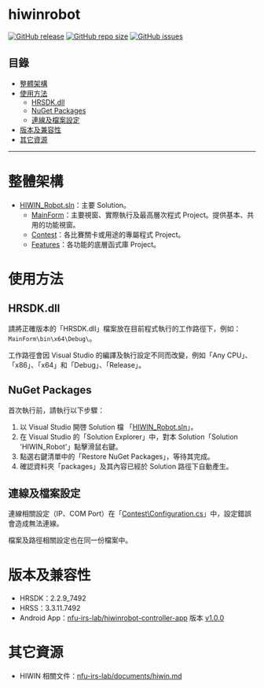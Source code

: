 # hiwinrobot

[![GitHub release](https://img.shields.io/github/release/nfu-irs-lab/hiwinrobot.svg)](https://github.com/nfu-irs-lab/hiwinrobot/releases)
[![GitHub repo size](https://img.shields.io/github/repo-size/nfu-irs-lab/hiwinrobot)](https://github.com/nfu-irs-lab/hiwinrobot)
[![GitHub issues](https://img.shields.io/github/issues/nfu-irs-lab/hiwinrobot.svg)](https://github.com/nfu-irs-lab/hiwinrobot/issues)

## 目錄
- [整體架構](#整體架構)
- [使用方法](#使用方法)
  - [HRSDK.dll](#HRSDK.dll)
  - [NuGet Packages](#NuGet-Packages)
  - [連線及檔案設定](#連線及檔案設定)
- [版本及兼容性](#版本及兼容性)
- [其它資源](#其它資源)

---

# 整體架構
- [HIWIN_Robot.sln](/HIWIN_Robot.sln)：主要 Solution。
  - [MainForm](/MainForm/)：主要視窗、實際執行及最高層次程式 Project。提供基本、共用的功能視窗。
  - [Contest](/Contest/)：各比賽關卡或用途的專屬程式 Project。
  - [Features](/Features/)：各功能的底層函式庫 Project。

# 使用方法
## HRSDK.dll
請將正確版本的「HRSDK.dll」檔案放在目前程式執行的工作路徑下，例如：`MainForm\bin\x64\Debug\`。

工作路徑會因 Visual Studio 的編譯及執行設定不同而改變，例如「Any CPU」、「x86」、「x64」和「Debug」、「Release」。

## NuGet Packages
首次執行前，請執行以下步驟：
1. 以 Visual Studio 開啓 Solution 檔 「[HIWIN_Robot.sln](/HIWIN_Robot.sln)」。
2. 在 Visual Studio 的「Solution Explorer」中，對本 Solution「Solution 'HIWIN_Robot'」點擊滑鼠右鍵。
3. 點選右鍵清單中的「Restore NuGet Packages」，等待其完成。
4. 確認資料夾「packages」及其內容已經於 Solution 路徑下自動產生。

## 連線及檔案設定
連線相關設定（IP、COM Port）在「[Contest\Configuration.cs](/Contest/Configuration.cs)」中，設定錯誤會造成無法連線。

檔案及路徑相關設定也在同一份檔案中。

# 版本及兼容性
- HRSDK：2.2.9_7492
- HRSS：3.3.11.7492
- Android App：[nfu-irs-lab/hiwinrobot-controller-app](https://github.com/nfu-irs-lab/hiwinrobot-controller-app) 版本 [v1.0.0](https://github.com/nfu-irs-lab/hiwinrobot-controller-app/releases/tag/v1.0.0)

# 其它資源
- HIWIN 相關文件：[nfu-irs-lab/documents/hiwin.md](https://github.com/nfu-irs-lab/documents/blob/main/others/hiwin.md)
